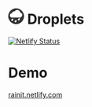 # ![Droplets](src/favicons/favicon-32x32.png) Droplets

[![Netlify Status](https://api.netlify.com/api/v1/badges/62c90d05-de90-41e9-a30a-8a518d48e4a5/deploy-status)](https://app.netlify.com/sites/rainit/deploys)

# Demo

[rainit.netlify.com](rainit.netlify.com)
